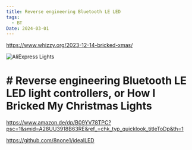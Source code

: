 ```yaml
---
title: Reverse engineering Bluetooth LE LED
tags:
  - BT
Date: 2024-03-01
---
```

https://www.whizzy.org/2023-12-14-bricked-xmas/

![AliExpress Lights](https://www.whizzy.org/wp-content/uploads/2023/12/aliex_lights.jpg)

#  # Reverse engineering Bluetooth LE LED light controllers, or How I Bricked My Christmas Lights

https://www.amazon.de/dp/B09YV78TPC?psc=1&smid=A28UU3918B63RE&ref_=chk_typ_quicklook_titleToDp&th=1

https://github.com/8none1/idealLED 